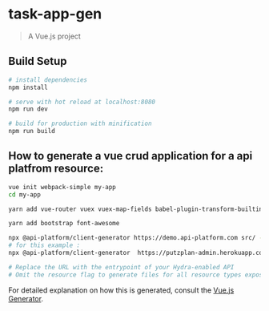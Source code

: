 # task-app-gen

> A Vue.js project

## Build Setup

``` bash
# install dependencies
npm install

# serve with hot reload at localhost:8080
npm run dev

# build for production with minification
npm run build
```
## How to generate a vue crud application for a api platfrom resource:

``` bash
vue init webpack-simple my-app
cd my-app

yarn add vue-router vuex vuex-map-fields babel-plugin-transform-builtin-extend babel-preset-es2015 babel-preset-stage-2 lodash

yarn add bootstrap font-awesome

npx @api-platform/client-generator https://demo.api-platform.com src/ --generator vue --resource book
# for this example :
npx @api-platform/client-generator  https://putzplan-admin.herokuapp.com/api src/ --generator vue --resource task

# Replace the URL with the entrypoint of your Hydra-enabled API
# Omit the resource flag to generate files for all resource types exposed by the API
```
For detailed explanation on how this is generated, consult the [Vue.js Generator](https://api-platform.com/docs/client-generator/vuejs/).
